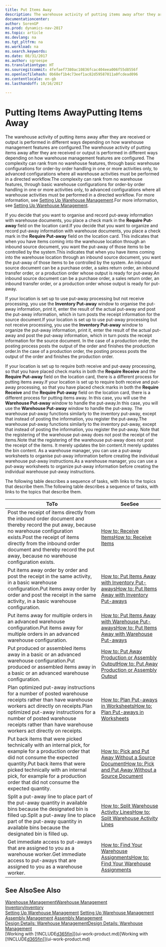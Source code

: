 ```yaml
---
title: Put Items Away
description: The warehouse activity of putting items away after they are received or output is performed in different ways depending on how warehouse management features are configured.
documentationcenter: 
author: SorenGP
ms.prod: dynamics-nav-2017
ms.topic: article
ms.devlang: na
ms.tgt_pltfrm: na
ms.workload: na
ms.search.keywords: 
ms.date: 08/31/2017
ms.author: sgroespe
ms.translationtype: HT
ms.sourcegitcommit: 4fefaef7380ac10836fcac404eea006f55d8556f
ms.openlocfilehash: 0b68ef1b4c73eef1ac82d59587011a0fcdead096
ms.contentlocale: en-gb
ms.lasthandoff: 10/16/2017

---
```

# <a name="putting-items-away"></a><span data-ttu-id="cd571-103">Putting Items Away</span><span class="sxs-lookup"><span data-stu-id="cd571-103">Putting Items Away</span></span>
<span data-ttu-id="cd571-104">The warehouse activity of putting items away after they are received or output is performed in different ways depending on how warehouse management features are configured.</span><span class="sxs-lookup"><span data-stu-id="cd571-104">The warehouse activity of putting items away after they are received or output is performed in different ways depending on how warehouse management features are configured.</span></span> <span data-ttu-id="cd571-105">The complexity can rank from no warehouse features, through basic warehouse configurations for order-by order handling in one or more activities only, to advanced configurations where all warehouse activities must be performed in a directed workflow.</span><span class="sxs-lookup"><span data-stu-id="cd571-105">The complexity can rank from no warehouse features, through basic warehouse configurations for order-by order handling in one or more activities only, to advanced configurations where all warehouse activities must be performed in a directed workflow.</span></span> <span data-ttu-id="cd571-106">For more information, see [Setting Up Warehouse Management](warehouse-setup-warehouse.md).</span><span class="sxs-lookup"><span data-stu-id="cd571-106">For more information, see [Setting Up Warehouse Management](warehouse-setup-warehouse.md).</span></span>

<span data-ttu-id="cd571-107">If you decide that you want to organise and record put-away information with warehouse documents, you place a check mark in the **Require Put-away** field on the location card.</span><span class="sxs-lookup"><span data-stu-id="cd571-107">If you decide that you want to organize and record put-away information with warehouse documents, you place a check mark in the **Require Put-away** field on the location card.</span></span> <span data-ttu-id="cd571-108">This indicates that when you have items coming into the warehouse location through an inbound source document, you want the put-away of those items to be controlled by the system.</span><span class="sxs-lookup"><span data-stu-id="cd571-108">This indicates that when you have items coming into the warehouse location through an inbound source document, you want the put-away of those items to be controlled by the system.</span></span> <span data-ttu-id="cd571-109">An inbound source document can be a purchase order, a sales return order, an inbound transfer order, or a production order whose output is ready for put-away.</span><span class="sxs-lookup"><span data-stu-id="cd571-109">An inbound source document can be a purchase order, a sales return order, an inbound transfer order, or a production order whose output is ready for put-away.</span></span>  

<span data-ttu-id="cd571-110">If your location is set up to use put-away processing but not receive processing, you use the **Inventory Put-away** window to organise the put-away information, print it, enter the result of the actual put-away and post the put-away information, which in turn posts the receipt information for the source document.</span><span class="sxs-lookup"><span data-stu-id="cd571-110">If your location is set up to use put-away processing but not receive processing, you use the **Inventory Put-away** window to organize the put-away information, print it, enter the result of the actual put-away and post the put-away information, which in turn posts the receipt information for the source document.</span></span> <span data-ttu-id="cd571-111">In the case of a production order, the posting process posts the output of the order and finishes the production order.</span><span class="sxs-lookup"><span data-stu-id="cd571-111">In the case of a production order, the posting process posts the output of the order and finishes the production order.</span></span>

<span data-ttu-id="cd571-112">If your location is set up to require both receive and put-away processing, so that you have placed check marks in both the **Require Receive** and the **Require Put-away** field on the location card, there is a different process for putting items away.</span><span class="sxs-lookup"><span data-stu-id="cd571-112">If your location is set up to require both receive and put-away processing, so that you have placed check marks in both the **Require Receive** and the **Require Put-away** field on the location card, there is a different process for putting items away.</span></span> <span data-ttu-id="cd571-113">In this case, you will use the **Warehouse Put-away** window to handle the put-away.</span><span class="sxs-lookup"><span data-stu-id="cd571-113">In this case, you will use the **Warehouse Put-away** window to handle the put-away.</span></span> <span data-ttu-id="cd571-114">The warehouse put-away functions similarly to the inventory put-away, except that instead of posting the information, you register the put-away.</span><span class="sxs-lookup"><span data-stu-id="cd571-114">The warehouse put-away functions similarly to the inventory put-away, except that instead of posting the information, you register the put-away.</span></span> <span data-ttu-id="cd571-115">Note that the registering of the warehouse put-away does not post the receipt of the items.</span><span class="sxs-lookup"><span data-stu-id="cd571-115">Note that the registering of the warehouse put-away does not post the receipt of the items.</span></span> <span data-ttu-id="cd571-116">It merely updates the bin content.</span><span class="sxs-lookup"><span data-stu-id="cd571-116">It merely updates the bin content.</span></span> <span data-ttu-id="cd571-117">As a warehouse manager, you can use a put-away worksheets to organise put-away information before creating the individual warehouse put-away instructions.</span><span class="sxs-lookup"><span data-stu-id="cd571-117">As a warehouse manager, you can use a put-away worksheets to organize put-away information before creating the individual warehouse put-away instructions.</span></span>

<span data-ttu-id="cd571-118">The following table describes a sequence of tasks, with links to the topics that describe them.</span><span class="sxs-lookup"><span data-stu-id="cd571-118">The following table describes a sequence of tasks, with links to the topics that describe them.</span></span>   

|<span data-ttu-id="cd571-119">**To**</span><span class="sxs-lookup"><span data-stu-id="cd571-119">**To**</span></span>|<span data-ttu-id="cd571-120">**See**</span><span class="sxs-lookup"><span data-stu-id="cd571-120">**See**</span></span>|  
|------------|-------------|  
|<span data-ttu-id="cd571-121">Post the receipt of items directly from the inbound order document and thereby record the put away, because no warehouse configuration exists.</span><span class="sxs-lookup"><span data-stu-id="cd571-121">Post the receipt of items directly from the inbound order document and thereby record the put away, because no warehouse configuration exists.</span></span>|[<span data-ttu-id="cd571-122">How to: Receive Items</span><span class="sxs-lookup"><span data-stu-id="cd571-122">How to: Receive Items</span></span>](warehouse-how-receive-items.md)|  
|<span data-ttu-id="cd571-123">Put items away order by order and post the receipt in the same activity, in a basic warehouse configuration.</span><span class="sxs-lookup"><span data-stu-id="cd571-123">Put items away order by order and post the receipt in the same activity, in a basic warehouse configuration.</span></span>|[<span data-ttu-id="cd571-124">How to: Put Items Away with Inventory Put-aways</span><span class="sxs-lookup"><span data-stu-id="cd571-124">How to: Put Items Away with Inventory Put-aways</span></span>](warehouse-how-to-put-items-away-with-inventory-put-aways.md)|  
|<span data-ttu-id="cd571-125">Put items away for multiple orders in an advanced warehouse configuration.</span><span class="sxs-lookup"><span data-stu-id="cd571-125">Put items away for multiple orders in an advanced warehouse configuration.</span></span>|[<span data-ttu-id="cd571-126">How to: Put Items Away with Warehouse Put-aways</span><span class="sxs-lookup"><span data-stu-id="cd571-126">How to: Put Items Away with Warehouse Put-aways</span></span>](warehouse-how-to-put-items-away-with-warehouse-put-aways.md)|  
|<span data-ttu-id="cd571-127">Put produced or assembled items away in a basic or an advanced warehouse configuration.</span><span class="sxs-lookup"><span data-stu-id="cd571-127">Put produced or assembled items away in a basic or an advanced warehouse configuration.</span></span>|[<span data-ttu-id="cd571-128">How to: Put Away Production or Assembly Output</span><span class="sxs-lookup"><span data-stu-id="cd571-128">How to: Put Away Production or Assembly Output</span></span>](warehouse-how-to-put-away-production-output.md)|
|<span data-ttu-id="cd571-129">Plan optimized put-away instructions for a number of posted warehouse receipts rather than have warehouse workers act directly on receipts.</span><span class="sxs-lookup"><span data-stu-id="cd571-129">Plan optimized put-away instructions for a number of posted warehouse receipts rather than have warehouse workers act directly on receipts.</span></span>|[<span data-ttu-id="cd571-130">How to: Plan Put-aways in Worksheets</span><span class="sxs-lookup"><span data-stu-id="cd571-130">How to: Plan Put-aways in Worksheets</span></span>](warehouse-how-to-plan-put-aways-in-worksheets.md)|  
|<span data-ttu-id="cd571-131">Put back items that were picked technically with an internal pick, for example for a production order that did not consume the expected quantity.</span><span class="sxs-lookup"><span data-stu-id="cd571-131">Put back items that were picked technically with an internal pick, for example for a production order that did not consume the expected quantity.</span></span>|[<span data-ttu-id="cd571-132">How to: Pick and Put Away Without a Source Document</span><span class="sxs-lookup"><span data-stu-id="cd571-132">How to: Pick and Put Away Without a Source Document</span></span>](warehouse-how-to-create-put-aways-from-internal-put-aways.md)|
|<span data-ttu-id="cd571-133">Split a put-away line to place part of the put-away quantity in available bins because the designated bin is filled up.</span><span class="sxs-lookup"><span data-stu-id="cd571-133">Split a put-away line to place part of the put-away quantity in available bins because the designated bin is filled up.</span></span>|[<span data-ttu-id="cd571-134">How to: Split Warehouse Activity Lines</span><span class="sxs-lookup"><span data-stu-id="cd571-134">How to: Split Warehouse Activity Lines</span></span>](warehouse-how-to-split-warehouse-activity-lines.md)|
|<span data-ttu-id="cd571-135">Get immediate access to put-aways that are assigned to you as a warehouse worker.</span><span class="sxs-lookup"><span data-stu-id="cd571-135">Get immediate access to put-aways that are assigned to you as a warehouse worker.</span></span>|[<span data-ttu-id="cd571-136">How to: Find Your Warehouse Assignments</span><span class="sxs-lookup"><span data-stu-id="cd571-136">How to: Find Your Warehouse Assignments</span></span>](warehouse-how-to-find-your-warehouse-assignments.md)|    

## <a name="see-also"></a><span data-ttu-id="cd571-137">See Also</span><span class="sxs-lookup"><span data-stu-id="cd571-137">See Also</span></span>  
[<span data-ttu-id="cd571-138">Warehouse Management</span><span class="sxs-lookup"><span data-stu-id="cd571-138">Warehouse Management</span></span>](warehouse-manage-warehouse.md)  
[<span data-ttu-id="cd571-139">Inventory</span><span class="sxs-lookup"><span data-stu-id="cd571-139">Inventory</span></span>](inventory-manage-inventory.md)  
<span data-ttu-id="cd571-140">[Setting Up Warehouse Management](warehouse-setup-warehouse.md)   </span><span class="sxs-lookup"><span data-stu-id="cd571-140">[Setting Up Warehouse Management](warehouse-setup-warehouse.md)   </span></span>  
<span data-ttu-id="cd571-141">[Assembly Management](assembly-assemble-items.md)  </span><span class="sxs-lookup"><span data-stu-id="cd571-141">[Assembly Management](assembly-assemble-items.md)  </span></span>  
[<span data-ttu-id="cd571-142">Design Details: Warehouse Management</span><span class="sxs-lookup"><span data-stu-id="cd571-142">Design Details: Warehouse Management</span></span>](design-details-warehouse-management.md)  
<span data-ttu-id="cd571-143">[Working with [!INCLUDE[d365fin](includes/d365fin_md.md)]](ui-work-product.md)</span><span class="sxs-lookup"><span data-stu-id="cd571-143">[Working with [!INCLUDE[d365fin](includes/d365fin_md.md)]](ui-work-product.md)</span></span>  


